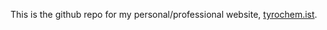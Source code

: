 This is the github repo for my personal/professional website, [tyrochem.ist](https://tyrochem.ist).
